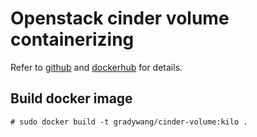 # Openstack cinder volume containerizing
Refer to [github](https://github.com/ContinUSE/openstack-on-coreos) and [dockerhub](https://hub.docker.com/r/continuse/openstack-cinder) for details.

## Build docker image
```
# sudo docker build -t gradywang/cinder-volume:kilo .
```


